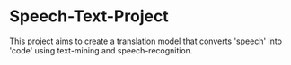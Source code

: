 # Speech-Text-Project
 This project aims to create a translation model that converts 'speech' into 'code' using text-mining and speech-recognition. 
